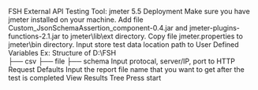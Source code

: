 FSH External API
Testing Tool: jmeter 5.5
Deployment
Make sure you have jmeter installed on your machine.
Add file Custom_JsonSchemaAssertion_component-0.4.jar and jmeter-plugins-functions-2.1.jar to jmeter\lib\ext directory.
Copy file jmeter.properties to jmeter\bin directory.
Input store test data location path to User Defined Variables
Ex: Structure of D:\FSH\
├── csv
├── file
├── schema
Input protocal, server/IP, port to HTTP Request Defaults
Input the report file name that you want to get after the test is completed View Results Tree
Press start